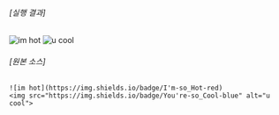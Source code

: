 ###### [실행 결과]

![im hot](https://img.shields.io/badge/I'm-so_Hot-red)
<img src="https://img.shields.io/badge/You're-so_Cool-blue" alt="u cool">

###### [원본 소스]

```
![im hot](https://img.shields.io/badge/I'm-so_Hot-red)
<img src="https://img.shields.io/badge/You're-so_Cool-blue" alt="u cool">
```
